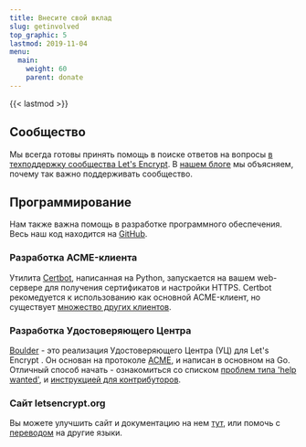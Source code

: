 ```yaml
---
title: Внесите свой вклад
slug: getinvolved
top_graphic: 5
lastmod: 2019-11-04
menu:
  main:
    weight: 60
    parent: donate
---
```


{{< lastmod >}}

## Сообщество

Мы всегда готовы принять помощь в поиске ответов на вопросы [в техподдержку сообщества Let's Encrypt](https://community.letsencrypt.org/).
В [нашем блоге](/2015/08/13/lets-encrypt-community-support.html) мы объясняем, почему так важно поддерживать сообщество.

## Программирование

Нам также важна помощь в разработке программного обеспечения. Весь наш код находится на [GitHub](https://github.com/letsencrypt/).

### Разработка ACME-клиента

Утилита [Certbot](https://github.com/certbot/certbot), написанная на Python, запускается на вашем web-сервере для получения сертификатов и настройки HTTPS. Certbot рекомедуется к использованию как основной ACME-клиент, но существует [множество других клиентов](/docs/client-options).

### Разработка Удостоверяющего Центра

[Boulder](https://github.com/letsencrypt/boulder) - это реализация Удостоверяющего Центра (УЦ) для Let's Encrypt . Он основан на протоколе [ACME](https://tools.ietf.org/html/rfc8555), и написан в основном на Go. Отличный способ начать - ознакомиться со списком [проблем типа 'help wanted'](https://github.com/letsencrypt/boulder/labels/help%20wanted), и [инструкцией для контрибуторов](https://github.com/letsencrypt/boulder/blob/master/CONTRIBUTING.md).

### Сайт letsencrypt.org

Вы можете улучшить сайт и документацию на нем [тут](https://github.com/letsencrypt/website), или помочь с [переводом](https://github.com/letsencrypt/website/blob/master/TRANSLATION.md) на другие языки.
